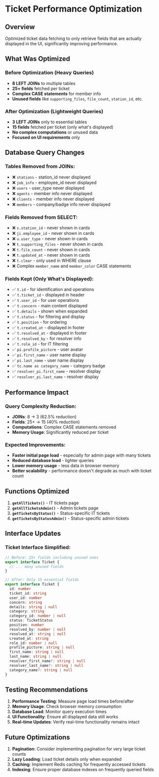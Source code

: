 # Ticket Performance Optimization

## Overview
Optimized ticket data fetching to only retrieve fields that are actually displayed in the UI, significantly improving performance.

## What Was Optimized

### Before Optimization (Heavy Queries)
- **8 LEFT JOINs** to multiple tables
- **25+ fields** fetched per ticket
- **Complex CASE statements** for member info
- **Unused fields** like `supporting_files`, `file_count`, `station_id`, etc.

### After Optimization (Lightweight Queries)
- **3 LEFT JOINs** only to essential tables
- **15 fields** fetched per ticket (only what's displayed)
- **No complex computations** or unused data
- **Focused on UI requirements** only

## Database Query Changes

### Tables Removed from JOINs:
- ❌ `stations` - station_id never displayed
- ❌ `job_info` - employee_id never displayed  
- ❌ `users` - user_type never displayed
- ❌ `agents` - member info never displayed
- ❌ `clients` - member info never displayed
- ❌ `members` - company/badge info never displayed

### Fields Removed from SELECT:
- ❌ `s.station_id` - never shown in cards
- ❌ `ji.employee_id` - never shown in cards
- ❌ `u.user_type` - never shown in cards
- ❌ `t.supporting_files` - never shown in cards
- ❌ `t.file_count` - never shown in cards
- ❌ `t.updated_at` - never shown in cards
- ❌ `t.clear` - only used in WHERE clause
- ❌ Complex `member_name` and `member_color` CASE statements

### Fields Kept (Only What's Displayed):
- ✅ `t.id` - for identification and operations
- ✅ `t.ticket_id` - displayed in header
- ✅ `t.user_id` - for user operations
- ✅ `t.concern` - main content displayed
- ✅ `t.details` - shown when expanded
- ✅ `t.status` - for filtering and display
- ✅ `t.position` - for ordering
- ✅ `t.created_at` - displayed in footer
- ✅ `t.resolved_at` - displayed in footer
- ✅ `t.resolved_by` - for resolver info
- ✅ `t.role_id` - for IT filtering
- ✅ `pi.profile_picture` - user avatar
- ✅ `pi.first_name` - user name display
- ✅ `pi.last_name` - user name display
- ✅ `tc.name as category_name` - category badge
- ✅ `resolver_pi.first_name` - resolver display
- ✅ `resolver_pi.last_name` - resolver display

## Performance Impact

### Query Complexity Reduction:
- **JOINs**: 8 → 3 (62.5% reduction)
- **Fields**: 25+ → 15 (40% reduction)
- **Computations**: Complex CASE statements removed
- **Memory Usage**: Significantly reduced per ticket

### Expected Improvements:
- **Faster initial page load** - especially for admin page with many tickets
- **Reduced database load** - lighter queries
- **Lower memory usage** - less data in browser memory
- **Better scalability** - performance doesn't degrade as much with ticket count

## Functions Optimized

1. **`getAllTickets()`** - IT tickets page
2. **`getAllTicketsAdmin()`** - Admin tickets page  
3. **`getTicketsByStatus()`** - Status-specific IT tickets
4. **`getTicketsByStatusAdmin()`** - Status-specific admin tickets

## Interface Updates

### Ticket Interface Simplified:
```typescript
// Before: 25+ fields including unused ones
export interface Ticket {
  // ... many unused fields
}

// After: Only 15 essential fields
export interface Ticket {
  id: number
  ticket_id: string
  user_id: number
  concern: string
  details: string | null
  category: string
  category_id: number | null
  status: TicketStatus
  position: number
  resolved_by: number | null
  resolved_at: string | null
  created_at: string
  role_id: number | null
  profile_picture: string | null
  first_name: string | null
  last_name: string | null
  resolver_first_name?: string | null
  resolver_last_name?: string | null
  category_name?: string | null
}
```

## Testing Recommendations

1. **Performance Testing**: Measure page load times before/after
2. **Memory Usage**: Check browser memory consumption
3. **Database Load**: Monitor query execution times
4. **UI Functionality**: Ensure all displayed data still works
5. **Real-time Updates**: Verify real-time functionality remains intact

## Future Optimizations

1. **Pagination**: Consider implementing pagination for very large ticket counts
2. **Lazy Loading**: Load ticket details only when expanded
3. **Caching**: Implement Redis caching for frequently accessed tickets
4. **Indexing**: Ensure proper database indexes on frequently queried fields
